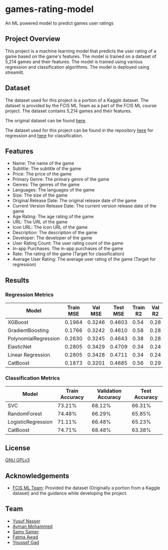 # games-rating-model
An ML powered model to predict games user ratings

## Project Overview
This project is a machine learning model that predicts the user rating of a game based on the game's features. The model is trained on a dataset of 5,214 games and their features. The model is trained using various regression and classification algorithms. The model is deployed using streamlit.

## Dataset
The dataset used for this project is a portion of a Kaggle dataset. The dataset is provided by the FCIS ML Team as a part of the FCIS ML course project. The dataset contains 5,214 games and their features.

The original dataset can be found [here](https://www.kaggle.com/tristan581/17k-apple-app-store-strategy-games).

The dataset used for this project can be found in the repository [here](Model/datasets/train/games-regression-dataset.csv) for regression and [here](Model/datasets/train/games-classification-dataset.csv) for classification.

## Features

- Name: The name of the game
- Subtitle: The subtitle of the game
- Price: The price of the game
- Primary Genre: The primary genre of the game
- Genres: The genres of the game
- Languages: The languages of the game
- Size: The size of the game
- Original Release Date: The original release date of the game
- Current Version Release Date: The current version release date of the game
- Age Rating: The age rating of the game
- URL: The URL of the game
- Icon URL: The icon URL of the game
- Description: The description of the game
- Developer: The developer of the game
- User Rating Count: The user rating count of the game
- In-app Purchases: The in-app purchases of the game
- Rate: The rating of the game (Target for classification)
- Average User Rating: The average user rating of the game (Target for regression)


## Results
### Regression Metrics

| Model | Train MSE | Val MSE | Test MSE | Train R2 | Val R2 | Test R2 | 
| --- | --- | --- | --- | --- | --- | --- |
| XGBoost | 0.1964 | 0.3246 | 0.4603 | 0.54 | 0.28 | 0.14 |
| GradientBoosting | 0.1766 | 0.3242 | 0.4610 | 0.58 | 0.28 | 0.14 |
| PolynomialRegression | 0.2630 | 0.3245 | 0.4643 | 0.38 | 0.28 | 0.13 |
| ElasticNet | 0.2805 | 0.3429 | 0.4709 | 0.34 | 0.24 | 0.12 |
| Linear Regression | 0.2805 | 0.3428 | 0.4711 | 0.34 | 0.24 | 0.12 |
| CatBoost | 0.1873 | 0.3201 | 0.4685 | 0.56 | 0.29 | 0.12 |


### Classification Metrics

| Model | Train Accuracy | Validation Accuracy | Test Accuracy |
| --- | --- | --- | --- |
| SVC | 73.21% | 68.12% | 66.31% |
| RandomForest | 74.48% | 66.29% | 65.85% |
| LogisticRegression | 71.11% | 66.48% | 65.23% |
| CatBoost | 74.71% | 68.48% | 63.38% |

## License
[GNU GPLv3](https://choosealicense.com/licenses/gpl-3.0/)

## Acknowledgements
- [FCIS ML Team](fcismlteam@cis.asu.edu.eg): Provided the dataset (Originally a portion from a Kaggle dataset) and the guidance while developing the project. 

## Team
- [Yusuf Nasser](https://github.com/yusufnasserdev)
- [Ayman Mohammed](https://github.com/I-Man104)
- [Samy Samer](https://github.com/samySamer)
- [Fatma Awad](https://github.com/fatmaawad)
- [Youssef Gad](https://github.com/YoussefAbdellatif)

